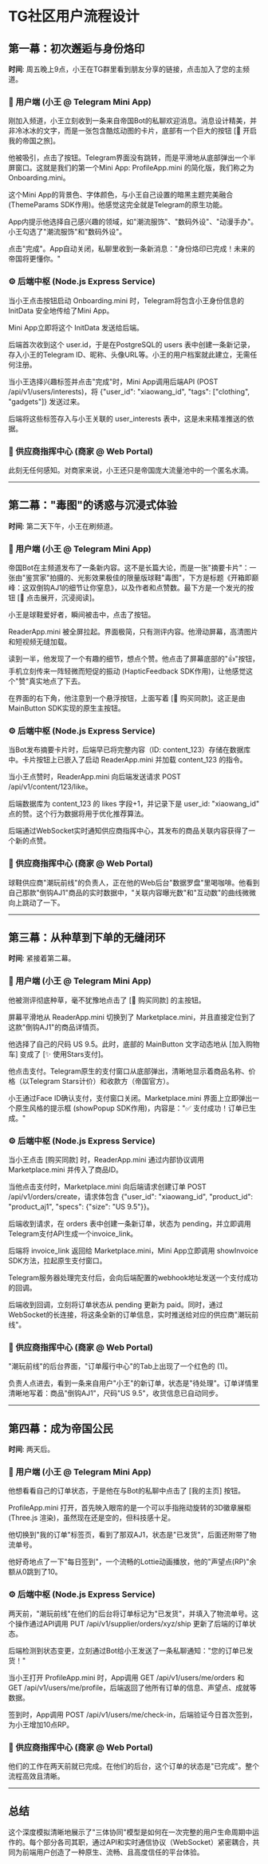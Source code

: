 # TG社区用户流程设计

## 第一幕：初次邂逅与身份烙印

**时间**: 周五晚上9点，小王在TG群里看到朋友分享的链接，点击加入了您的主频道。

### 👤 用户端 (小王 @ Telegram Mini App)

刚加入频道，小王立刻收到一条来自帝国Bot的私聊欢迎消息。消息设计精美，并非冷冰冰的文字，而是一张包含酷炫动图的卡片，底部有一个巨大的按钮 [🚀 开启我的帝国之旅]。

他被吸引，点击了按钮。Telegram界面没有跳转，而是平滑地从底部弹出一个半屏窗口。这就是我们的第一个Mini App: ProfileApp.mini 的简化版，我们称之为 Onboarding.mini。

这个Mini App的背景色、字体颜色，与小王自己设置的暗黑主题完美融合 (ThemeParams SDK作用)。他感觉这完全就是Telegram的原生功能。

App内提示他选择自己感兴趣的领域，如"潮流服饰"、"数码外设"、"动漫手办"。小王勾选了"潮流服饰"和"数码外设"。

点击"完成"。App自动关闭，私聊里收到一条新消息："身份烙印已完成！未来的帝国将更懂你。"

### ⚙️ 后端中枢 (Node.js Express Service)

当小王点击按钮启动 Onboarding.mini 时，Telegram将包含小王身份信息的 InitData 安全地传给了Mini App。

Mini App立即将这个 InitData 发送给后端。

后端首次收到这个 user.id，于是在PostgreSQL的 users 表中创建一条新记录，存入小王的Telegram ID、昵称、头像URL等。小王的用户档案就此建立，无需任何注册。

当小王选择兴趣标签并点击"完成"时，Mini App调用后端API (POST /api/v1/users/interests)，将 {"user_id": "xiaowang_id", "tags": ["clothing", "gadgets"]} 发送过来。

后端将这些标签存入与小王关联的 user_interests 表中，这是未来精准推送的依据。

### 🏢 供应商指挥中心 (商家 @ Web Portal)

此刻无任何感知。对商家来说，小王还只是帝国庞大流量池中的一个匿名水滴。

---

## 第二幕："毒图"的诱惑与沉浸式体验

**时间**: 第二天下午，小王在刷频道。

### 👤 用户端 (小王 @ Telegram Mini App)

帝国Bot在主频道发布了一条新内容。这不是长篇大论，而是一张"摘要卡片"：一张由"鉴赏家"拍摄的、光影效果极佳的限量版球鞋"毒图"，下方是标题《开箱即巅峰：这双倒钩AJ1的细节让你窒息》，以及作者和点赞数。最下方是一个发光的按钮 [👟 点击展开，沉浸阅读]。

小王是球鞋爱好者，瞬间被击中，点击了按钮。

ReaderApp.mini 被全屏拉起。界面极简，只有测评内容。他滑动屏幕，高清图片和短视频无缝加载。

读到一半，他发现了一个有趣的细节，想点个赞。他点击了屏幕底部的"👍"按钮，手机立刻传来一阵轻微而短促的振动 (HapticFeedback SDK作用)，让他感觉这个"赞"真实地点了下去。

在界面的右下角，他注意到一个悬浮按钮，上面写着 [🛒 购买同款]。这正是由 MainButton SDK实现的原生主按钮。

### ⚙️ 后端中枢 (Node.js Express Service)

当Bot发布摘要卡片时，后端早已将完整内容（ID: content_123）存储在数据库中。卡片按钮上已嵌入了启动 ReaderApp.mini 并加载 content_123 的指令。

当小王点赞时，ReaderApp.mini 向后端发送请求 POST /api/v1/content/123/like。

后端数据库为 content_123 的 likes 字段+1，并记录下是 user_id: "xiaowang_id" 点的赞。这个行为数据将用于优化推荐算法。

后端通过WebSocket实时通知供应商指挥中心，其发布的商品关联内容获得了一个新的点赞。

### 🏢 供应商指挥中心 (商家 @ Web Portal)

球鞋供应商"潮玩前线"的负责人，正在他的Web后台"数据罗盘"里喝咖啡。他看到自己那款"倒钩AJ1"商品的实时数据中，"关联内容曝光数"和"互动数"的曲线微微向上跳动了一下。

---

## 第三幕：从种草到下单的无缝闭环

**时间**: 紧接着第二幕。

### 👤 用户端 (小王 @ Telegram Mini App)

他被测评彻底种草，毫不犹豫地点击了 [🛒 购买同款] 的主按钮。

屏幕平滑地从 ReaderApp.mini 切换到了 Marketplace.mini，并且直接定位到了这款"倒钩AJ1"的商品详情页。

他选择了自己的尺码 US 9.5。此时，底部的 MainButton 文字动态地从 [加入购物车] 变成了 [✨ 使用Stars支付]。

他点击支付。Telegram原生的支付窗口从底部弹出，清晰地显示着商品名称、价格（以Telegram Stars计价）和收款方（帝国官方）。

小王通过Face ID确认支付，支付窗口关闭。Marketplace.mini 界面上立即弹出一个原生风格的提示框 (showPopup SDK作用)，内容是："✅ 支付成功！订单已生成。"

### ⚙️ 后端中枢 (Node.js Express Service)

当小王点击 [购买同款] 时，ReaderApp.mini 通过内部协议调用 Marketplace.mini 并传入了商品ID。

当他点击支付时，Marketplace.mini 向后端请求创建订单 POST /api/v1/orders/create，请求体包含 {"user_id": "xiaowang_id", "product_id": "product_aj1", "specs": {"size": "US 9.5"}}。

后端收到请求，在 orders 表中创建一条新订单，状态为 pending，并立即调用Telegram支付API生成一个invoice_link。

后端将 invoice_link 返回给 Marketplace.mini，Mini App立即调用 showInvoice SDK方法，拉起原生支付窗口。

Telegram服务器处理完支付后，会向后端配置的webhook地址发送一个支付成功的回调。

后端收到回调，立刻将订单状态从 pending 更新为 paid。同时，通过WebSocket的长连接，将这条全新的订单信息，实时推送给对应的供应商"潮玩前线"。

### 🏢 供应商指挥中心 (商家 @ Web Portal)

"潮玩前线"的后台界面，"订单履行中心"的Tab上出现了一个红色的 (1)。

负责人点进去，看到一条来自用户"小王"的新订单，状态是"待处理"。订单详情里清晰地写着：商品"倒钩AJ1"，尺码"US 9.5"，收货信息已自动同步。

---

## 第四幕：成为帝国公民

**时间**: 两天后。

### 👤 用户端 (小王 @ Telegram Mini App)

他想看看自己的订单状态，于是他在与Bot的私聊中点击了 [我的主页] 按钮。

ProfileApp.mini 打开，首先映入眼帘的是一个可以手指拖动旋转的3D徽章展柜 (Three.js 渲染)，虽然现在还是空的，但科技感十足。

他切换到"我的订单"标签页，看到了那双AJ1，状态是"已发货"，后面还附带了物流单号。

他好奇地点了一下"每日签到"，一个流畅的Lottie动画播放，他的"声望点(RP)"余额从0跳到了10。

### ⚙️ 后端中枢 (Node.js Express Service)

两天前，"潮玩前线"在他们的后台将订单标记为"已发货"，并填入了物流单号。这个操作通过API调用 PUT /api/v1/supplier/orders/xyz/ship 更新了后端的订单状态。

后端检测到状态变更，立刻通过Bot给小王发送了一条私聊通知："您的订单已发货！"

当小王打开 ProfileApp.mini 时，App调用 GET /api/v1/users/me/orders 和 GET /api/v1/users/me/profile，后端返回了他所有订单的信息、声望点、成就等数据。

签到时，App调用 POST /api/v1/users/me/check-in，后端验证今日首次签到，为小王增加10点RP。

### 🏢 供应商指挥中心 (商家 @ Web Portal)

他们的工作在两天前就已完成。在他们的后台，这个订单的状态是"已完成"。整个流程高效且清晰。

---

## 总结

这个深度模拟清晰地展示了"三体协同"模型是如何在一次完整的用户生命周期中运作的。每个部分各司其职，通过API和实时通信协议（WebSocket）紧密耦合，共同为前端用户创造了一种原生、流畅、且高度信任的平台体验。
